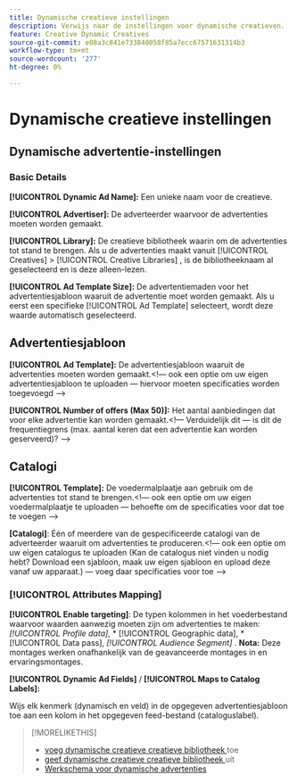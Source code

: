 ```yaml
---
title: Dynamische creatieve instellingen
description: Verwijs naar de instellingen voor dynamische creatieven.
feature: Creative Dynamic Creatives
source-git-commit: e08a3c841e733840058f85a7ecc67571631314b3
workflow-type: tm+mt
source-wordcount: '277'
ht-degree: 0%

---
```


# Dynamische creatieve instellingen

<!-- add a description -->

<!-- This looks the same for me for either HTML5 type as of 9/24:

## Dynamic ad settings for static HTML5 ads {#dynamic-ad-settings-static-html5}

### Basic Details

**[!UICONTROL Advertiser]:** The advertiser for which to create the ads.

**[!UICONTROL Library]:** The creative library in which to create the ads.

**[!UICONTROL Dynamic Ad Name]:** A unique name for the creative.

**[!UICONTROL Ad Template Size]:** The ad dimensions for the ad template from which to create the ad. If you first select a specific [!UICONTROL Ad Template], then this value is automatically selected.

**[!UICONTROL Ad Template Type]:** The type of ad template from which to create the ad: *[!UICONTROL Static HTML5]* or *[!UICONTROL Dynamic HTML5]*.  If you first select a specific [!UICONTROL Ad Template], then this value is automatically selected.

**[!UICONTROL Ad Template]:** The ad template from which to create the ad.

**[!UICONTROL clickURL]:** A valid landing page URL to which users are redirected when they click the ad.

### [!UICONTROL Attributes Details]

-->

## Dynamische advertentie-instellingen <!-- for dynamic HTML5 ads {#dynamic-ad-settings-dynamic-html5}-->

<!-- add a description -->

### Basic Details

**[!UICONTROL Dynamic Ad Name]:** Een unieke naam voor de creatieve.

**[!UICONTROL Advertiser]:** De adverteerder waarvoor de advertenties moeten worden gemaakt.

**[!UICONTROL Library]:** De creatieve bibliotheek waarin om de advertenties tot stand te brengen. Als u de advertenties maakt vanuit [!UICONTROL Creatives] > [!UICONTROL Creative Libraries] , is de bibliotheeknaam al geselecteerd en is deze alleen-lezen.

**[!UICONTROL Ad Template Size]:** De advertentiemaden voor het advertentiesjabloon waaruit de advertentie moet worden gemaakt. Als u eerst een specifieke [!UICONTROL Ad Template] selecteert, wordt deze waarde automatisch geselecteerd.

## Advertentiesjabloon

**[!UICONTROL Ad Template]:** De advertentiesjabloon waaruit de advertenties moeten worden gemaakt.&lt;!— ook een optie om uw eigen advertentiesjabloon te uploaden — hiervoor moeten specificaties worden toegevoegd —>

**[!UICONTROL Number of offers (Max 50)]:** Het aantal aanbiedingen dat voor elke advertentie kan worden gemaakt.&lt;!— Verduidelijk dit — is dit de frequentiegrens (max. aantal keren dat een advertentie kan worden geserveerd)? —>

## Catalogi

**[!UICONTROL Template]:** De voedermalplaatje aan gebruik om de advertenties tot stand te brengen.&lt;!— ook een optie om uw eigen voedermalplaatje te uploaden — behoefte om de specificaties voor dat toe te voegen —>

**\[Catalogi\]**: Één of meerdere van de gespecificeerde catalogi van de adverteerder waaruit om advertenties te produceren.&lt;!— ook een optie om uw eigen catalogus te uploaden (Kan de catalogus niet vinden u nodig hebt? Download een sjabloon, maak uw eigen sjabloon en upload deze vanaf uw apparaat.) — voeg daar specificaties voor toe —>

### [!UICONTROL Attributes Mapping]

**[!UICONTROL Enable targeting]**: De typen kolommen in het voederbestand waarvoor waarden aanwezig moeten zijn om advertenties te maken: *[!UICONTROL Profile data]*, * [!UICONTROL Geographic data], * [!UICONTROL Data pass], *[!UICONTROL Audience Segment]* .  **Nota:** Deze montages werken onafhankelijk van de geavanceerde montages in en ervaringsmontages.<!-- Clarify what qualifies for each, and explain more -->

**[!UICONTROL Dynamic Ad Fields]** / **[!UICONTROL Maps to Catalog Labels]:**

Wijs elk kenmerk (dynamisch en veld) in de opgegeven advertentiesjabloon toe aan een kolom in het opgegeven feed-bestand (cataloguslabel).

>[!MORELIKETHIS]
>
>* [ voeg dynamische creatieve creatieve bibliotheek ](creative-add-dynamic.md) toe
>* [ geef dynamische creatieve creatieve bibliotheek ](creative-edit-dynamic.md) uit
>* [ Werkschema voor dynamische advertenties ](/help/creative/introduction/workflow-dynamic-ads.md)
